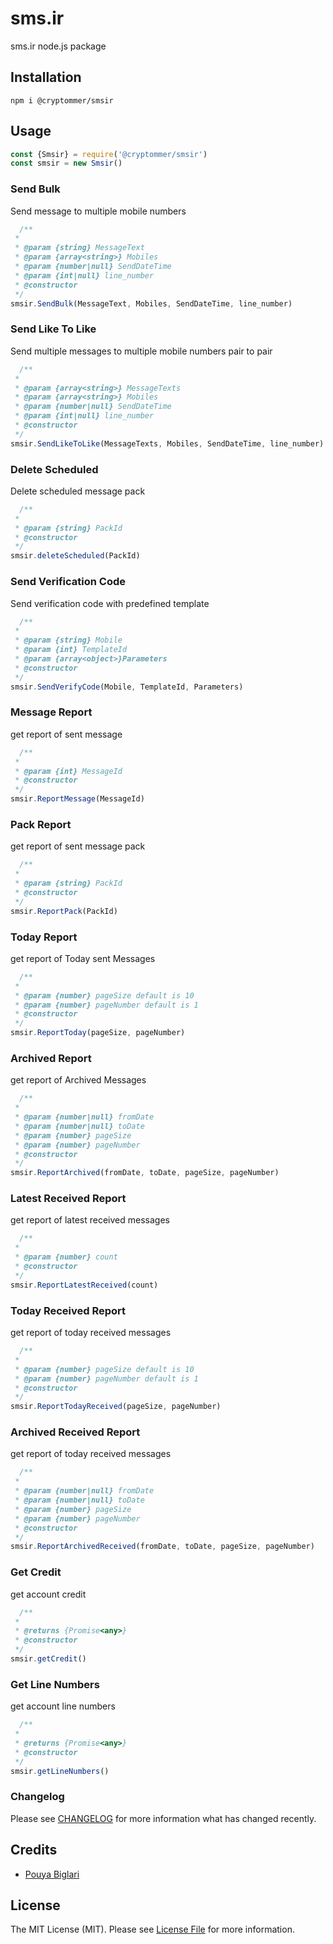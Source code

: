 # sms.ir
sms.ir node.js package

## Installation
```
npm i @cryptommer/smsir
```

## Usage
```javascript
const {Smsir} = require('@cryptommer/smsir')
const smsir = new Smsir()
```

### Send Bulk
Send message to multiple mobile numbers

```javascript
  /**
 *
 * @param {string} MessageText
 * @param {array<string>} Mobiles
 * @param {number|null} SendDateTime
 * @param {int|null} line_number
 * @constructor
 */
smsir.SendBulk(MessageText, Mobiles, SendDateTime, line_number)
```

### Send Like To Like
Send multiple messages to multiple mobile numbers pair to pair

```javascript
  /**
 *
 * @param {array<string>} MessageTexts
 * @param {array<string>} Mobiles
 * @param {number|null} SendDateTime
 * @param {int|null} line_number
 * @constructor
 */
smsir.SendLikeToLike(MessageTexts, Mobiles, SendDateTime, line_number)
```

### Delete Scheduled
Delete scheduled message pack

```javascript
  /**
 *
 * @param {string} PackId
 * @constructor
 */
smsir.deleteScheduled(PackId)
```

### Send Verification Code
Send verification code with predefined template

```javascript
  /**
 *
 * @param {string} Mobile
 * @param {int} TemplateId
 * @param {array<object>}Parameters
 * @constructor
 */
smsir.SendVerifyCode(Mobile, TemplateId, Parameters)
```

### Message Report
get report of sent message

```javascript
  /**
 *
 * @param {int} MessageId
 * @constructor
 */
smsir.ReportMessage(MessageId)
```

### Pack Report
get report of sent message pack

```javascript
  /**
 *
 * @param {string} PackId
 * @constructor
 */
smsir.ReportPack(PackId)
```

### Today Report
get report of Today sent Messages

```javascript
  /**
 *
 * @param {number} pageSize default is 10
 * @param {number} pageNumber default is 1
 * @constructor
 */
smsir.ReportToday(pageSize, pageNumber)
```

### Archived Report
get report of Archived Messages

```javascript
  /**
 *
 * @param {number|null} fromDate
 * @param {number|null} toDate
 * @param {number} pageSize
 * @param {number} pageNumber
 * @constructor
 */
smsir.ReportArchived(fromDate, toDate, pageSize, pageNumber)
```

### Latest Received Report
get report of latest received messages

```javascript
  /**
 *
 * @param {number} count
 * @constructor
 */
smsir.ReportLatestReceived(count)
```

### Today Received Report
get report of today received messages

```javascript
  /**
 *
 * @param {number} pageSize default is 10
 * @param {number} pageNumber default is 1
 * @constructor
 */
smsir.ReportTodayReceived(pageSize, pageNumber)
```

### Archived Received Report
get report of today received messages

```javascript
  /**
 *
 * @param {number|null} fromDate
 * @param {number|null} toDate
 * @param {number} pageSize
 * @param {number} pageNumber
 * @constructor
 */
smsir.ReportArchivedReceived(fromDate, toDate, pageSize, pageNumber)
```

### Get Credit
get account credit

```javascript
  /**
 *
 * @returns {Promise<any>}
 * @constructor
 */
smsir.getCredit()
```

### Get Line Numbers
get account line numbers

```javascript
  /**
 *
 * @returns {Promise<any>}
 * @constructor
 */
smsir.getLineNumbers()
```
### Changelog

Please see [CHANGELOG](CHANGELOG.md) for more information what has changed recently.

## Credits

-   [Pouya Biglari](https://github.com/cryptommer)

## License

The MIT License (MIT). Please see [License File](LICENSE.md) for more information.

